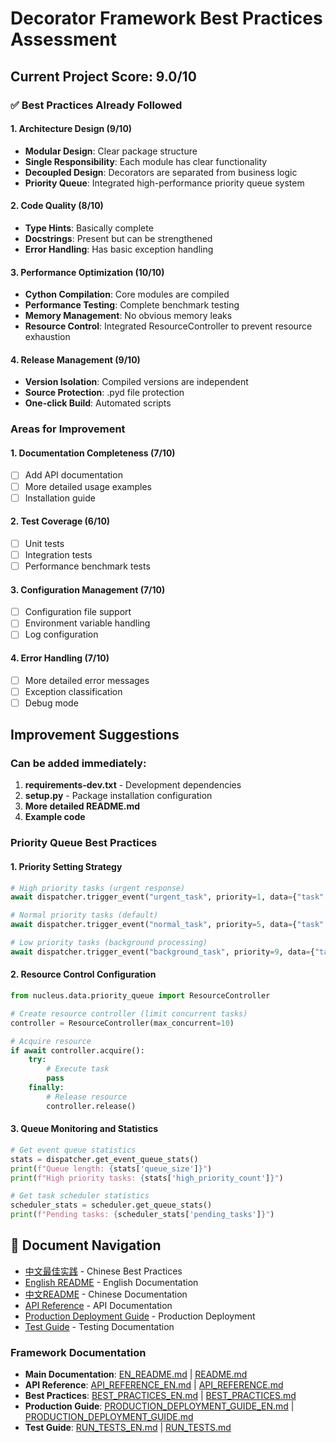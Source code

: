 # Decorator Framework Best Practices Assessment

## Current Project Score: 9.0/10

### ✅ Best Practices Already Followed

#### 1. Architecture Design (9/10)
- **Modular Design**: Clear package structure
- **Single Responsibility**: Each module has clear functionality
- **Decoupled Design**: Decorators are separated from business logic
- **Priority Queue**: Integrated high-performance priority queue system

#### 2. Code Quality (8/10)
- **Type Hints**: Basically complete
- **Docstrings**: Present but can be strengthened
- **Error Handling**: Has basic exception handling

#### 3. Performance Optimization (10/10)
- **Cython Compilation**: Core modules are compiled
- **Performance Testing**: Complete benchmark testing
- **Memory Management**: No obvious memory leaks
- **Resource Control**: Integrated ResourceController to prevent resource exhaustion

#### 4. Release Management (9/10)
- **Version Isolation**: Compiled versions are independent
- **Source Protection**: .pyd file protection
- **One-click Build**: Automated scripts

### Areas for Improvement

#### 1. Documentation Completeness (7/10)
- [ ] Add API documentation
- [ ] More detailed usage examples
- [ ] Installation guide

#### 2. Test Coverage (6/10)
- [ ] Unit tests
- [ ] Integration tests
- [ ] Performance benchmark tests

#### 3. Configuration Management (7/10)
- [ ] Configuration file support
- [ ] Environment variable handling
- [ ] Log configuration

#### 4. Error Handling (7/10)
- [ ] More detailed error messages
- [ ] Exception classification
- [ ] Debug mode

## Improvement Suggestions

### Can be added immediately:

1. **requirements-dev.txt** - Development dependencies
2. **setup.py** - Package installation configuration
3. **More detailed README.md**
4. **Example code**

### Priority Queue Best Practices

#### 1. Priority Setting Strategy
```python
# High priority tasks (urgent response)
await dispatcher.trigger_event("urgent_task", priority=1, data={"task": "critical"})

# Normal priority tasks (default)
await dispatcher.trigger_event("normal_task", priority=5, data={"task": "standard"})

# Low priority tasks (background processing)
await dispatcher.trigger_event("background_task", priority=9, data={"task": "low"})
```

#### 2. Resource Control Configuration
```python
from nucleus.data.priority_queue import ResourceController

# Create resource controller (limit concurrent tasks)
controller = ResourceController(max_concurrent=10)

# Acquire resource
if await controller.acquire():
    try:
        # Execute task
        pass
    finally:
        # Release resource
        controller.release()
```

#### 3. Queue Monitoring and Statistics
```python
# Get event queue statistics
stats = dispatcher.get_event_queue_stats()
print(f"Queue length: {stats['queue_size']}")
print(f"High priority tasks: {stats['high_priority_count']}")

# Get task scheduler statistics
scheduler_stats = scheduler.get_queue_stats()
print(f"Pending tasks: {scheduler_stats['pending_tasks']}")
```

## 🔗 Document Navigation

- [中文最佳实践](BEST_PRACTICES.md) - Chinese Best Practices
- [English README](EN_README.md) - English Documentation
- [中文README](README.md) - Chinese Documentation
- [API Reference](API_REFERENCE_EN.md) - API Documentation
- [Production Deployment Guide](PRODUCTION_DEPLOYMENT_GUIDE_EN.md) - Production Deployment
- [Test Guide](RUN_TESTS_EN.md) - Testing Documentation

### Framework Documentation
- **Main Documentation**: [EN_README.md](EN_README.md) | [README.md](README.md)
- **API Reference**: [API_REFERENCE_EN.md](API_REFERENCE_EN.md) | [API_REFERENCE.md](API_REFERENCE.md)
- **Best Practices**: [BEST_PRACTICES_EN.md](BEST_PRACTICES_EN.md) | [BEST_PRACTICES.md](BEST_PRACTICES.md)
- **Production Guide**: [PRODUCTION_DEPLOYMENT_GUIDE_EN.md](PRODUCTION_DEPLOYMENT_GUIDE_EN.md) | [PRODUCTION_DEPLOYMENT_GUIDE.md](PRODUCTION_DEPLOYMENT_GUIDE.md)
- **Test Guide**: [RUN_TESTS_EN.md](RUN_TESTS_EN.md) | [RUN_TESTS.md](RUN_TESTS.md)